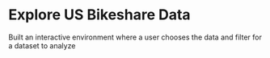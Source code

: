# Explore US Bikeshare Data
 Built an interactive environment where a user chooses the data and filter for a dataset to analyze
